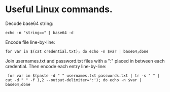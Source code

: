 # Useful Linux commands.

Decode base64 string:

`
echo -n "string==" | base64 -d
`

Encode file line-by-line:

`
for var in $(cat credential.txt); do echo -n $var | base64;done
`

Join usernames.txt and password.txt files with a ":" placed in between each credential. Then encode each entry line-by-line:

` 
for var in $(paste -d " " usernames.txt passwords.txt | tr -s " " | cut -d " " -f 1,2 --output-delimiter=':'); do echo -n $var | base64;done
`
